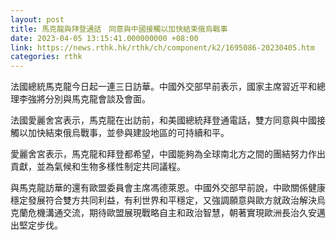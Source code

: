 ```yaml
---
layout: post
title: 馬克龍與拜登通話　同意與中國接觸以加快結束俄烏戰事
date: 2023-04-05 13:15:41.000000000 +08:00
link: https://news.rthk.hk/rthk/ch/component/k2/1695086-20230405.htm
categories: rthk
---
```


法國總統馬克龍今日起一連三日訪華。中國外交部早前表示，國家主席習近平和總理李強將分別與馬克龍會談及會面。

法國愛麗舍宮表示，馬克龍在出訪前，和美國總統拜登通電話，雙方同意與中國接觸以加快結束俄烏戰事，並參與建設地區的可持續和平。

愛麗舍宮表示，馬克龍和拜登都希望，中國能夠為全球南北方之間的團結努力作出貢獻，並為氣候和生物多樣性制定共同議程。

與馬克龍訪華的還有歐盟委員會主席馮德萊恩。中國外交部早前說，中歐關係健康穩定發展符合雙方共同利益，有利世界和平穩定，又強調願意與歐方就政治解決烏克蘭危機溝通交流，期待歐盟展現戰略自主和政治智慧，朝著實現歐洲長治久安邁出堅定步伐。
